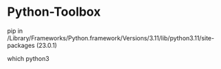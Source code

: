# Python-Toolbox
 pip in /Library/Frameworks/Python.framework/Versions/3.11/lib/python3.11/site-packages (23.0.1)


 which python3
 